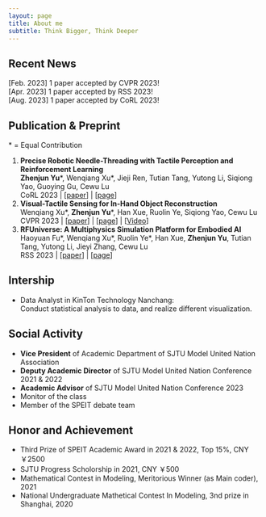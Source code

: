 ```yaml
---
layout: page
title: About me
subtitle: Think Bigger, Think Deeper
---
```


## Recent News
[Feb. 2023] 1 paper accepted by CVPR 2023! \
[Apr. 2023] 1 paper accepted by RSS 2023! \
[Aug. 2023] 1 paper accepted by CoRL 2023!
## Publication & Preprint
\* = Equal Contribution
1. **Precise Robotic Needle-Threading with Tactile Perception and Reinforcement Learning** \
   **Zhenjun Yu**\*, Wenqiang Xu\*, Jieji Ren, Tutian Tang, Yutong Li, Siqiong Yao, Guoying Gu, Cewu Lu \
   CoRL 2023 | \[[paper](https://sites.google.com/view/tac-needlethreading)\] | \[[page](https://sites.google.com/view/tac-needlethreading)\]
1. **Visual-Tactile Sensing for In-Hand Object Reconstruction** \
   Wenqiang Xu\*, **Zhenjun Yu**\*, Han Xue, Ruolin Ye, Siqiong Yao, Cewu Lu \
   CVPR 2023 | \[[paper](https://arxiv.org/pdf/2303.14498.pdf)\] | \[[page](https://sites.google.com/view/vtaco/)\] | \[[Video](https://www.youtube.com/watch?v=FCgxlTypvjE/)\]
1. **RFUniverse: A Multiphysics Simulation Platform for Embodied AI** \
   Haoyuan Fu\*, Wenqiang Xu\*, Ruolin Ye\*, Han Xue, **Zhenjun Yu**, Tutian Tang, Yutong Li, Jieyi Zhang, Cewu Lu \
   RSS 2023 | \[[paper](https://arxiv.org/pdf/2202.00199.pdf)\] | \[[page](https://sites.google.com/view/rfuniverse)\]
<!-- ## Project -->


## Intership
- Data Analyst in KinTon Technology Nanchang:\
  Conduct statistical analysis to data, and realize different visualization.

## Social Activity
- **Vice President** of Academic Department of SJTU Model United Nation Association
- **Deputy Academic Director** of SJTU Model United Nation Conference 2021 & 2022
- **Academic Advisor** of SJTU Model United Nation Conference 2023
- Monitor of the class
- Member of the SPEIT debate team

## Honor and Achievement
- Third Prize of SPEIT Academic Award in 2021 & 2022, Top 15%, CNY ￥2500
- SJTU Progress Scholorship in 2021, CNY ￥500
- Mathematical Contest in Modeling, Meritorious Winner (as Main coder), 2021
- National Undergraduate Mathetical Contest In Modeling, 3nd prize in Shanghai, 2020
